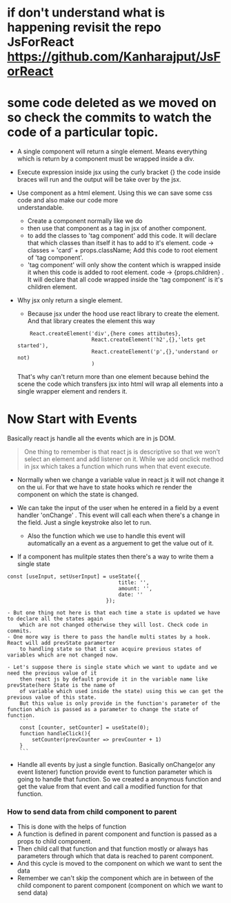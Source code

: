 # if don't understand what is happening revisit the repo JsForReact https://github.com/Kanharajput/JsForReact
# some code deleted as we moved on so check the commits to watch the code of a particular topic.
- A single component will return a single element. Means everything which is return by a component must be wrapped inside 
    a div.

- Execute expression inside jsx using the curly bracket {} the code inside braces will run and the output will be take over
    by the jsx.

- Use component as a html element. Using this we can save some css code and also make our code more         
    understandable.
    - Create a component normally like we do 
    - then use that component as a tag in jsx of another component.
    - to add the classes to 'tag component' add this code. It will declare that which classes than itself it 
        has to add to it's element. code -> classes = 'card' + props.className; Add this code to root element of
        'tag component'.
    - 'tag component' will only show the content which is wrapped inside it when this code is added to root 
        element. code -> {props.children} . It will declare that all code wrapped inside the 'tag component' is 
        it's children element.

- Why jsx only return a single element.
    - Because jsx under the hood use react library to create the element. And that library creates the element
    this way
    ```
        React.createElement('div',{here comes attibutes},
                            React.createElement('h2',{},'lets get started'),
                            React.createElement('p',{},'understand or not)
                            )
    ```
    That's why can't return more than one element because behind the scene the code which transfers jsx into 
    html will wrap all elements into a single wrapper element and renders it.

# Now Start with Events
Basically react js handle all the events which are in js DOM.
> One thing to remember is that react js is descriptive so that we won't select an element and add listener on it.
    While we add onclick method in jsx which takes a function which runs when that event execute.

- Normally when we change a variable value in react js it will not change it on the ui. For that we have to state hooks
    which re render the component on which the state is changed.

- We can take the input of the user when he entered in a field by a event handler 'onChange' . This event will call each
    when there's a change in the field. Just a single keystroke also let to run.
    - Also the function which we use to handle this event will automatically an a event as a arguement to get the value out
        of it.
    
- If a component has mulitple states then there's a way to write them a single state 
```
const [useInput, setUserInput] = useState({
                                    title: '',
                                    amount: '',
                                    date: ''
                                });
```

    - But one thing not here is that each time a state is updated we have to declare all the states again 
        which are not changed otherwise they will lost. Check code in commits.
    - One more way is there to pass the handle multi states by a hook. React will add prevState paramerter
        to handling state so that it can acquire previous states of variables which are not changed now.

    - Let's suppose there is single state which we want to update and we need the previous value of it
        then react js by default provide it in the variable name like prevState(here State is the name of
        of variable which used inside the state) using this we can get the previous value of this state.
        But this value is only provide in the function's parameter of the function which is passed as a parameter to change the state of function.
        ```
        const [counter, setCounter] = useState(0);
        function handleClick(){
            setCounter(prevCounter => prevCounter + 1)
        }
        ```

- Handle all events by just a single function. Basically onChange(or any event listener) function provide 
    event to function parameter which is going to handle that function. So we created a anonymous function and get the value from that event and call a modified function for that function.

### How to send data from child component to parent
- This is done with the helps of function
- A function is defined in parent component and function is passed as a props to child component.
- Then child call that function and that function mostly or always has parameters through which that data is
    reached to parent component.
- And this cycle is moved to the component on which we want to sent the data
- Remember we can't skip the component which are in between of the child component to parent component
    (component on which we want to send data)
